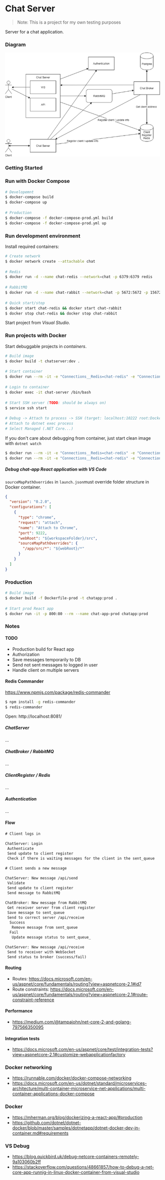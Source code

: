 # Chat Server

> Note: This is a project for my own testing purposes

Server for a chat application.

### Diagram

![diagram](./docs/chat-server.png)

### Getting Started

### Run with Docker Compose

```sh
# Developemnt
$ docker-compose build
$ docker-compose up

# Production
$ docker-compose -f docker-compose-prod.yml build
$ docker-compose -f docker-compose-prod.yml up
```

### Run development environment

Install required containers:

```sh
# Create network
$ docker network create --attachable chat

# Redis
$ docker run -d --name chat-redis --network=chat -p 6379:6379 redis

# RabbitMQ
$ docker run -d --name chat-rabbit --network=chat -p 5672:5672 -p 15672:15672 rabbitmq:3-management

# Quick start/stop
$ docker start chat-redis && docker start chat-rabbit
$ docker stop chat-redis && docker stop chat-rabbit
```

Start project from _Visual Studio_.

### Run projects with Docker

Start debuggable projects in _containers_.

```sh
# Build image
$ docker build -t chatserver:dev .

# Start container
$ docker run --rm -it -e "Connections__Redis=chat-redis" -e "Connections__RabbitMQ=chat-rabbit" -e "DOTNET_RUNNING_IN_CONTAINER=true" -p 5000:5000 -p 10222:22 --name chat-server --network=chat -v C:\src\GitHub\chat-server\src\ChatServer:/app/ -w /app chatserver:dev

# Login to container
$ docker exec -it chat-server /bin/bash

# Start SSH server (TODO: should be always on)
$ service ssh start

# Debug -> Attach to process -> SSH (target: localhost:10222 root:Docker!) 
# Attach to dotnet exec process
# Select Managed (.NET Core...)
```


If you don't care about debugging from container, just start clean image with `dotnet watch`
```sh
$ docker run --rm -it -e "Connections__Redis=chat-redis" -e "Connections__RabbitMQ=chat-rabbit" -e "DOTNET_RUNNING_IN_CONTAINER=true" -p 5000:5000 --name chat-server --network=chat -v C:\src\GitHub\chat-server\src\ChatServer:/app/ -w /app microsoft/dotnet:2.1-sdk dotnet watch run
$ docker run --rm -it -e "Connections__Redis=chat-redis" -e "Connections__RabbitMQ=chat-rabbit" -e "DOTNET_RUNNING_IN_CONTAINER=true" -p 5000:5000 --name chat-server --network=chat -v C:\src\GitHub\chat-server\src\ChatBroker:/app/ -w /app microsoft/dotnet:2.1-sdk dotnet watch run
```

##### Debug chat-app React application with VS Code

`sourceMapPathOverrides` in `launch.json`must override folder structure in Docker container.

```json
{
  "version": "0.2.0",
  "configurations": [
    {
      "type": "chrome",
      "request": "attach",
      "name": "Attach to Chrome",
      "port": 9222,
      "webRoot": "${workspaceFolder}/src",
      "sourceMapPathOverrides": {
        "/app/src/*": "${webRoot}/*"
      }
    }
  ]
}
```

### Production

```sh
# Build image
$ docker build -f Dockerfile-prod -t chatapp:prod .

# Start prod React app
$ docker run -it -p 800:80 --rm --name chat-app-prod chatapp:prod
```

### Notes

#### TODO

* Production build for React app
* Authorization
* Save messages temporarily to DB
* Send not sent messages to logged in user
* Handle client on multiple servers
 
#### Redis Commander

https://www.npmjs.com/package/redis-commander

```sh
$ npm install -g redis-commander
$ redis-commander
```

Open: http://localhost:8081/

##### ChatServer

...

##### ChatBroker / RabbitMQ

...

##### ClientRegister / Redis

...

##### Authentication

...


#### Flow

```
# Client logs in

ChatServer: Login
 Authenticate
 Send update to client register
 Check if there is waiting messages for the client in the sent_queue

# Client sends a new message

ChatServer: New message /api/send
 Validate
 Send update to client register
 Send message to RabbitMQ

ChatBroker: New message from RabbitMQ
 Get receiver server from client register
 Save message to sent_queue
 Send to correct server /api/receive
  Success
   Remove message from sent_queue
  Fail
   Update message status to sent_queue_

ChatServer: New message /api/receive
 Send to receiver with WebSocket
 Send status to broker (success/fail)
```

#### Routing

* Routes: https://docs.microsoft.com/en-us/aspnet/core/fundamentals/routing?view=aspnetcore-2.1#id7
* Route constraints: https://docs.microsoft.com/en-us/aspnet/core/fundamentals/routing?view=aspnetcore-2.1#route-constraint-reference

#### Performance

* https://medium.com/@tampajohn/net-core-2-and-golang-797566350095

#### Integration tests

* https://docs.microsoft.com/en-us/aspnet/core/test/integration-tests?view=aspnetcore-2.1#customize-webapplicationfactory

### Docker networking

* https://runnable.com/docker/docker-compose-networking
* https://docs.microsoft.com/en-us/dotnet/standard/microservices-architecture/multi-container-microservice-net-applications/multi-container-applications-docker-compose

### Docker

* https://mherman.org/blog/dockerizing-a-react-app/#production
* https://github.com/dotnet/dotnet-docker/blob/master/samples/dotnetapp/dotnet-docker-dev-in-container.md#requirements

### VS Debug

* https://blog.quickbird.uk/debug-netcore-containers-remotely-9a103060b2ff
* https://stackoverflow.com/questions/48661857/how-to-debug-a-net-core-app-runnig-in-linux-docker-container-from-visual-studio
